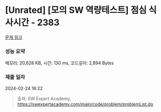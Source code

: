 # [Unrated] [모의 SW 역량테스트] 점심 식사시간 - 2383 

[문제 링크](https://swexpertacademy.com/main/code/problem/problemDetail.do?contestProbId=AV5-BEE6AK0DFAVl) 

### 성능 요약

메모리: 20,628 KB, 시간: 130 ms, 코드길이: 2,894 Bytes

### 제출 일자

2024-02-24 16:22



> 출처: SW Expert Academy, https://swexpertacademy.com/main/code/problem/problemList.do
